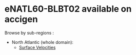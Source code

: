 # eNATL60-BLBT02 available on accigen

Browse by sub-regions :
  - North Atlantic (whole domain):
    - [Surface Velocities](https://github.com/AurelieAlbert/extractions/tree/main/items)
                                    
